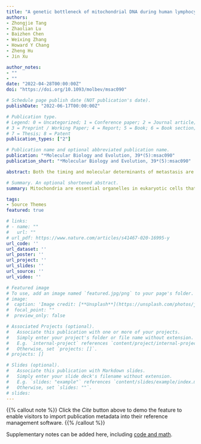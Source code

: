 ```yaml
---
title: "A genetic bottleneck of mitochondrial DNA during human lymphocyte development"
authors:
- Zhongjie Tang
- Zhaolian Lu
- Baizhen Chen
- Weixing Zhang
- Howard Y Chang
- Zheng Hu
- Jin Xu

author_notes:
- ""
- ""
date: "2022-04-28T00:00:00Z"
doi: "https://doi.org/10.1093/molbev/msac090"

# Schedule page publish date (NOT publication's date).
publishDate: "2022-06-17T00:00:00Z"

# Publication type.
# Legend: 0 = Uncategorized; 1 = Conference paper; 2 = Journal article;
# 3 = Preprint / Working Paper; 4 = Report; 5 = Book; 6 = Book section;
# 7 = Thesis; 8 = Patent
publication_types: ["2"]

# Publication name and optional abbreviated publication name.
publication: "*Molecular Biology and Evolution, 39*(5):msac090"
publication_short: "*Molecular Biology and Evolution, 39*(5):msac090"

abstract: Both the timing and molecular determinants of metastasis are unknown, hindering treatment and prevention efforts. Here we characterize the evolutionary dynamics of this lethal process by analyzing exome-sequencing data from 118 biopsies from 23 patients with colorectal cancer with metastases to the liver or brain. The data show that the genomic divergence between the primary tumor and metastasis is low and that canonical driver genes were acquired early. Analysis within a spatial tumor growth model and statistical inference framework indicates that early disseminated cells commonly (81%, 17 out of 21 evaluable patients) seed metastases while the carcinoma is clinically undetectable (typically, less than 0.01 cm3). We validated the association between early drivers and metastasis in an independent cohort of 2,751 colorectal cancers, demonstrating their utility as biomarkers of metastasis. This conceptual and analytical framework provides quantitative in vivo evidence that systemic spread can occur early in colorectal cancer and illuminates strategies for patient stratification and therapeutic targeting of the canonical drivers of tumorigenesis.

# Summary. An optional shortened abstract.
summary: Mitochondria are essential organelles in eukaryotic cells that provide critical support for energetic and metabolic homeostasis. Although the elimination of pathogenic mitochondrial DNA (mtDNA) mutations in somatic cells has been observed, the mechanisms to maintain proper functions despite their mtDNA mutation load are poorly understood. In this study, we analyzed somatic mtDNA mutations in more than 30,000 single human peripheral and bone marrow mononuclear cells. We observed a significant overrepresentation of homoplasmic mtDNA mutations in B, T, and natural killer (NK) lymphocytes. Intriguingly, their overall mutational burden was lower than that in hematopoietic progenitors and myeloid cells. This characteristic mtDNA mutational landscape indicates a genetic bottleneck during lymphoid development, as confirmed with single-cell datasets from multiple platforms and individuals. We further demonstrated that mtDNA replication lags behind cell proliferation in both pro-B and pre-B progenitor cells, thus likely causing the genetic bottleneck by diluting mtDNA copies per cell. Through computational simulations and approximate Bayesian computation (ABC), we recapitulated this lymphocyte-specific mutational landscape and estimated the minimal mtDNA copies as <30 in T, B, and NK lineages. Our integrative analysis revealed a novel process of a lymphoid-specific mtDNA genetic bottleneck, thus illuminating a potential mechanism used by highly metabolically active immune cells to limit their mtDNA mutation load.

tags:
- Source Themes
featured: true

# links:
# - name: ""
#   url: ""
# url_pdf: https://www.nature.com/articles/s41467-020-16995-y
url_code: ''
url_dataset: ''
url_poster: ''
url_project: ''
url_slides: ''
url_source: ''
url_video: ''

# Featured image
# To use, add an image named `featured.jpg/png` to your page's folder. 
# image:
#  caption: 'Image credit: [**Unsplash**](https://unsplash.com/photos/jdD8gXaTZsc)'
#  focal_point: ""
#  preview_only: false

# Associated Projects (optional).
#   Associate this publication with one or more of your projects.
#   Simply enter your project's folder or file name without extension.
#   E.g. `internal-project` references `content/project/internal-project/index.md`.
#   Otherwise, set `projects: []`.
# projects: []

# Slides (optional).
#   Associate this publication with Markdown slides.
#   Simply enter your slide deck's filename without extension.
#   E.g. `slides: "example"` references `content/slides/example/index.md`.
#   Otherwise, set `slides: ""`.
# slides:
---
```


{{% callout note %}}
Click the *Cite* button above to demo the feature to enable visitors to import publication metadata into their reference management software.
{{% /callout %}}

Supplementary notes can be added here, including [code and math](https://sourcethemes.com/academic/docs/writing-markdown-latex/).
